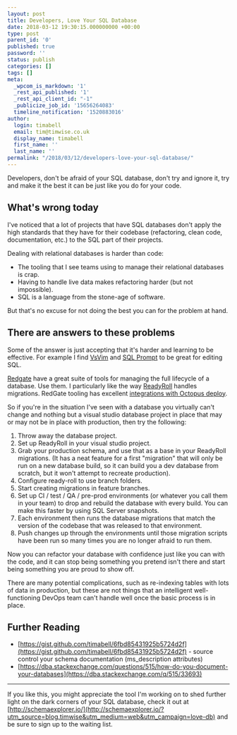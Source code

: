 ```yaml
---
layout: post
title: Developers, Love Your SQL Database
date: 2018-03-12 19:30:15.000000000 +00:00
type: post
parent_id: '0'
published: true
password: ''
status: publish
categories: []
tags: []
meta:
  _wpcom_is_markdown: '1'
  _rest_api_published: '1'
  _rest_api_client_id: "-1"
  _publicize_job_id: '15656264083'
  timeline_notification: '1520883016'
author:
  login: timabell
  email: tim@timwise.co.uk
  display_name: timabell
  first_name: ''
  last_name: ''
permalink: "/2018/03/12/developers-love-your-sql-database/"
---
```

Developers, don't be afraid of your SQL database, don't try and ignore it, try and make it the best it can be just like you do for your code.

## What's wrong today

I've noticed that a lot of projects that have SQL databases don't apply the high standards that they have for their codebase (refactoring, clean code, documentation, etc.) to the SQL part of their projects.

Dealing with relational databases is harder than code:

*   The tooling that I see teams using to manage their relational databases is crap.
*   Having to handle live data makes refactoring harder (but not impossible).
*   SQL is a language from the stone-age of software.

But that's no excuse for not doing the best you can for the problem at hand.

## There are answers to these problems

Some of the answer is just accepting that it's harder and learning to be effective. For example I find [VsVim](https://marketplace.visualstudio.com/items?itemName=JaredParMSFT.VsVim) and [SQL Prompt](https://www.red-gate.com/products/sql-development/sql-prompt/) to be great for editing SQL.

[Redgate](https://www.red-gate.com/) have a great suite of tools for managing the full lifecycle of a database. Use them. I particularly like the way [ReadyRoll](https://www.red-gate.com/products/sql-development/readyroll/) handles migrations. RedGate tooling has excellent [integrations with Octopus deploy](https://octopus.com/blog/database-deployments-with-octopus-and-redgate-sql-release).

So if you're in the situation I've seen with a database you virtually can't change and nothing but a visual studio database project in place that may or may not be in place with production, then try the following:

1.  Throw away the database project.
2.  Set up ReadyRoll in your visual studio project.
3.  Grab your production schema, and use that as a base in your ReadyRoll migrations. (It has a neat feature for a first "migration" that will only be run on a new database build, so it can build you a dev database from scratch, but it won't attempt to recreate production).
4.  Configure ready-roll to use branch folders.
5.  Start creating migrations in feature branches.
6.  Set up CI / test / QA / pre-prod environments (or whatever you call them in your team) to drop and rebuild the database with every build. You can make this faster by using SQL Server snapshots.
7.  Each environment then runs the database migrations that match the version of the codebase that was released to that environment.
8.  Push changes up through the environments until those migration scripts have been run so many times you are no longer afraid to run them.

Now you can refactor your database with confidence just like you can with the code, and it can stop being something you pretend isn't there and start being something you are proud to show off.

There are many potential complications, such as re-indexing tables with lots of data in production, but these are not things that an intelligent well-functioning DevOps team can't handle well once the basic process is in place.

## Further Reading

*   [https://gist.github.com/timabell/6fbd85431925b5724d2f](https://gist.github.com/timabell/6fbd85431925b5724d2f) - source control your schema documentation (ms_description attributes)
*   [https://dba.stackexchange.com/questions/515/how-do-you-document-your-databases](https://dba.stackexchange.com/q/515/33693)

* * *

If you like this, you might appreciate the tool I'm working on to shed further light on the dark corners of your SQL database, check it out at [http://schemaexplorer.io/](http://schemaexplorer.io/?utm_source=blog.timwise&utm_medium=web&utm_campaign=love-db) and be sure to sign up to the waiting list.
